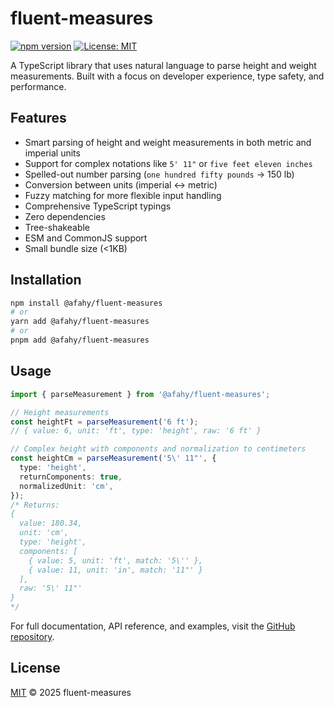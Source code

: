 # fluent-measures

[![npm version](https://badge.fury.io/js/%40afahy%2Ffluent-measures.svg)](https://badge.fury.io/js/%40afahy%2Ffluent-measures)
[![License: MIT](https://img.shields.io/badge/License-MIT-yellow.svg)](./LICENSE)

A TypeScript library that uses natural language to parse height and weight measurements. Built with a focus on developer experience, type safety, and performance.

## Features

- Smart parsing of height and weight measurements in both metric and imperial units
- Support for complex notations like `5' 11"` or `five feet eleven inches`
- Spelled-out number parsing (`one hundred fifty pounds` → 150 lb)
- Conversion between units (imperial ↔ metric)
- Fuzzy matching for more flexible input handling
- Comprehensive TypeScript typings
- Zero dependencies
- Tree-shakeable
- ESM and CommonJS support
- Small bundle size (<1KB)

## Installation

```bash
npm install @afahy/fluent-measures
# or
yarn add @afahy/fluent-measures
# or
pnpm add @afahy/fluent-measures
```

## Usage

```typescript
import { parseMeasurement } from '@afahy/fluent-measures';

// Height measurements
const heightFt = parseMeasurement('6 ft');
// { value: 6, unit: 'ft', type: 'height', raw: '6 ft' }

// Complex height with components and normalization to centimeters
const heightCm = parseMeasurement('5\' 11"', {
  type: 'height',
  returnComponents: true,
  normalizedUnit: 'cm',
});
/* Returns:
{
  value: 180.34,
  unit: 'cm',
  type: 'height',
  components: [
    { value: 5, unit: 'ft', match: '5\'' },
    { value: 11, unit: 'in', match: '11"' }
  ],
  raw: '5\' 11"'
}
*/
```

For full documentation, API reference, and examples, visit the [GitHub repository](https://github.com/afahy/fluent-measures).

## License

[MIT](./LICENSE) © 2025 fluent-measures
